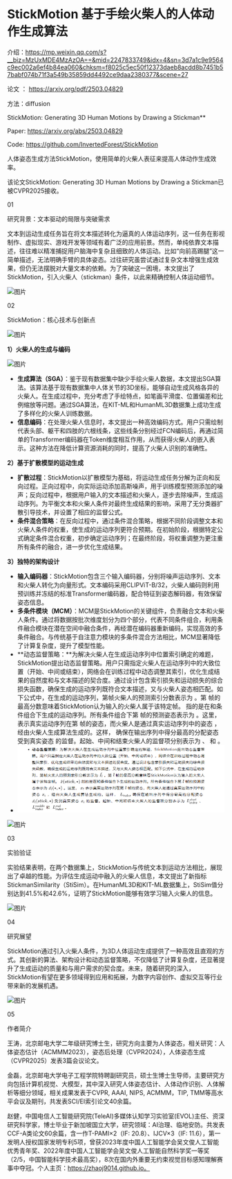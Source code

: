 # StickMotion 基于手绘火柴人的人体动作生成算法

介绍：https://mp.weixin.qq.com/s?__biz=MzUxMDE4MzAzOA==&mid=2247833749&idx=4&sn=3d7a1c9e9564c9ec002a6ef4b84ea060&chksm=f8025c5ec50f12373daeb8acdd8b7451b57babf074b71f3a549b35859dd4492ce9daa2380377&scene=27

论文 ： https://arxiv.org/pdf/2503.04829



方法：diffusion



StickMotion: Generating 3D Human Motions by Drawing a Stickman**

Paper: https://arxiv.org/abs/2503.04829

Code: https://github.com/InvertedForest/StickMotion

人体姿态生成方法StickMotion，使用简单的火柴人表征来提高人体动作生成效率。

该论文StickMotion: Generating 3D Human Motions by Drawing a Stickman已被CVPR2025接收。



01

研究背景：文本驱动的局限与突破需求



文本到运动生成任务旨在将文本描述转化为逼真的人体运动序列，这一任务在影视制作、虚拟现实、游戏开发等领域有着广泛的应用前景。然而，单纯依靠文本描述，往往难以精准捕捉用户脑海中复杂且细致的人体运动。比如“向前高踢腿”这一简单描述，无法明确手臂的具体姿态。过往研究虽尝试通过复杂文本增强生成效果，但仍无法摆脱对大量文本的依赖。为了突破这一困境，本文提出了StickMotion，引入火柴人（stickman）条件，以此来精确控制人体运动细节。

![图片](https://mmbiz.qpic.cn/sz_mmbiz_png/8fibmFattwhDjrEGoTNoVcVib6ywdBiaq6fJ4LjVfVCT6xjmPCupOZz2nl9MKvPRicicrjRtNdmBB80YeYqJdOguIdg/640?wx_fmt=png&from=appmsg&tp=webp&wxfrom=5&wx_lazy=1&wx_co=1)



02

StickMotion：核心技术与创新点



![图片](https://mmbiz.qpic.cn/sz_mmbiz_png/8fibmFattwhDjrEGoTNoVcVib6ywdBiaq6f7KT3QlC1wv3lxwiafC919lZzhW9CqEAAxCt5AnbQcPobeEtg4E6rzSw/640?wx_fmt=png&from=appmsg&tp=webp&wxfrom=5&wx_lazy=1&wx_co=1)

**1）火柴人的生成与编码**

![图片](https://mmbiz.qpic.cn/sz_mmbiz_jpg/8fibmFattwhDjrEGoTNoVcVib6ywdBiaq6fnuUooyeicAflibO0dmaoNzrmB1Fec620ZO24AYPMGr8PNGYCX83W5NzQ/640?wx_fmt=jpeg&tp=webp&wxfrom=5&wx_lazy=1&wx_co=1)

- **生成算法（SGA）**：鉴于现有数据集中缺少手绘火柴人数据，本文提出SGA算法。该算法基于现有数据集中人体关节的3D坐标，能够自动生成风格各异的火柴人。在生成过程中，充分考虑了手绘特点，如笔画平滑度、位置偏差和比例缩放等问题。通过SGA算法，在KIT-ML和HumanML3D数据集上成功生成了多样化的火柴人训练数据。
- **信息编码**：在处理火柴人信息时，本文提出一种高效编码方式。用户只需绘制代表头部、躯干和四肢的六根线条，这些线条分别经过FCN编码后，再通过简单的Transformer编码器在Token维度相互作用，从而获得火柴人的嵌入表示。这种方法在降低计算资源消耗的同时，提高了火柴人识别的准确性。

**2）基于扩散模型的运动生成**

- **扩散过程**：StickMotion以扩散模型为基础，将运动生成任务分解为正向和反向过程。正向过程中，向实际运动添加高斯噪声，用于训练模型预测添加的噪声；反向过程中，根据用户输入的文本描述和火柴人，逐步去除噪声，生成运动序列。为平衡文本和火柴人条件对最终生成结果的影响，采用了无分类器扩散引导技术，并设置了相应的监督公式。
- **条件混合策略**：在反向过程中，通过条件混合策略，根据不同阶段调整文本和火柴人条件的权重，使生成的运动序列更符合预期。在初始阶段，根据特定公式确定条件混合权重，初步确定运动序列；在最终阶段，将权重调整为更注重所有条件的融合，进一步优化生成结果。

**3）独特的架构设计**

- **输入编码器**：StickMotion包含三个输入编码器，分别将噪声运动序列、文本和火柴人转化为向量形式。文本编码采用CLIPViT-B/32，火柴人编码则利用预训练并冻结的标准Transformer编码器，配合特征到姿态解码器，有效保留姿态信息。
- **多条件模块（MCM）**：MCM是StickMotion的关键组件，负责融合文本和火柴人条件。通过将数据按批次维度划分为四个部分，代表不同条件组合，利用条件融合模块在潜在空间中融合条件，再经潜在编码器重新编码，实现高效的多条件融合。与传统基于自注意力模块的多条件混合方法相比，MCM显著降低了计算复杂度，提升了模型性能。
- **动态监督策略：**为解决火柴人在生成运动序列中位置索引确定的难题，StickMotion提出动态监督策略。用户只需指定火柴人在运动序列中的大致位置（开始、中间或结束），网络会在训练过程中动态调整其索引，优化生成结果的自然度和与文本描述的契合度。通过设计包含索引损失和运动损失的综合损失函数，确保生成的运动序列既符合文本描述，又与火柴人姿态相匹配。如下公式中，在生成的运动序列，第帧火柴人的预测索引分数表示为 。第 帧的最高分数意味着StickMotion认为输入的火柴人属于该特定帧。 指的是在和条件组合下生成的运动序列。所有条件组合下第 帧的预测姿态表示为 。这里， 表示真实运动序列在第 帧的姿态，而火柴人是通过真实运动序列中的姿态 ，经由火柴人生成算法生成的。这样， 确保在输出序列中得分最高的分配姿态 受到真实姿态 的监督。起始、中间和结束火柴人的监督项分别表示为 、 和  。
- ![image-20250417150438297](assets/image-20250417150438297.png)

![图片](https://mmbiz.qpic.cn/sz_mmbiz_png/8fibmFattwhDjrEGoTNoVcVib6ywdBiaq6fJf08CMsXerzsOaNcicQatPicEVxgiakGe4h3OgGR9aB7gom0MZ8HOM3dw/640?wx_fmt=png&from=appmsg&tp=webp&wxfrom=5&wx_lazy=1&wx_co=1)



03

实验验证



实验结果表明，在两个数据集上，StickMotion与传统文本到运动方法相比，展现出了卓越的性能。为评估生成运动中融入的火柴人信息，本文提出了新指标StickmanSimilarity（StiSim）。在HumanML3D和KIT-ML数据集上，StiSim值分别达到41.5%和42.6%，证明了StickMotion能够有效学习输入火柴人的信息。

![图片](https://mmbiz.qpic.cn/sz_mmbiz_png/8fibmFattwhDjrEGoTNoVcVib6ywdBiaq6f9MQczDWZZYKR8V9VdrUaZ3pIECiaJl1DrGSHq3mUQvEU3B1CJQWADKA/640?wx_fmt=png&from=appmsg&tp=webp&wxfrom=5&wx_lazy=1&wx_co=1)



04

研究展望



StickMotion通过引入火柴人条件，为3D人体运动生成提供了一种高效且直观的方式。其创新的算法、架构设计和动态监督策略，不仅降低了计算复杂度，还显著提升了生成运动的质量和与用户需求的契合度。未来，随着研究的深入，StickMotion有望在更多领域得到应用和拓展，为数字内容创作、虚拟交互等行业带来新的发展机遇。

![图片](https://mmbiz.qpic.cn/sz_mmbiz_gif/8fibmFattwhCHThPEH8JRze4t7mnEZyVU40AemtEJjygsBSoNEA5Qic6zZvtDuHH6GAveeOUrd3RZBYaLEPrm1kQ/640?wx_fmt=gif&from=appmsg&tp=webp&wxfrom=5&wx_lazy=1&wx_co=1)



05

作者简介



王涛，北京邮电大学二年级研究博士生，研究方向主要为人体姿态，相关研究：人体姿态估计（ACMMM2023），姿态后处理（CVPR2024），人体姿态生成（CVPR2025）发表3篇会议论文。

金磊，北京邮电大学电子工程学院特聘副研究员，硕士生博士生导师，主要研究方向包括计算机视觉、大模型，其中深入研究人体姿态估计、人体动作识别、人体解析等细分领域，相关成果发表于CVPR, AAAI, NIPS, ACMMM，TIP, TMM等高水平会议及期刊，共发表SCI/EI索引论文40余篇。

赵健，中国电信人工智能研究院(TeleAI)多媒体认知学习实验室(EVOL)主任、资深研究科学家，博士毕业于新加坡国立大学，研究领域：AI治理、临地安防。共发表CCF-A类论文60余篇，含一作T-PAMI×2（IF: 20.8）、IJCV×3（IF: 11.6），第一发明人授权国家发明专利5项，曾获2023年度中国人工智能学会吴文俊人工智能优秀青年奖、2022年度中国人工智能学会吴文俊人工智能自然科学奖一等奖（2/5，中国智能科学技术最高奖），8次在国内外重要无约束视觉目标感知理解赛事中夺冠。个人主页：https://zhaoj9014.github.io。